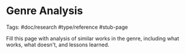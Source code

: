 # Genre Analysis

Tags: #doc/research #type/reference #stub-page

Fill this page with analysis of similar works in the genre, including what works, what doesn't, and lessons learned.
